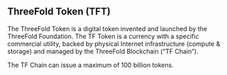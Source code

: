 ## ThreeFold Token (TFT)

The ThreeFold Token is a digital token invented and launched by the ThreeFold Foundation. The TF Token is a currency with a specific commercial utility, backed by physical Internet infrastructure (compute & storage) and managed by the ThreeFold Blockchain (“TF Chain”).

The TF Chain can issue a maximum of 100 billion tokens.
